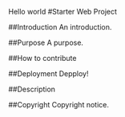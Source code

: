 
Hello world
#Starter Web Project

##Introduction
An introduction.

##Purpose
A purpose.

##How to contribute

##Deployment
Depploy!

##Description

##Copyright
Copyright notice.
